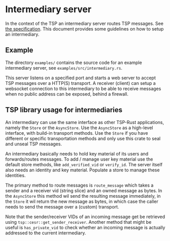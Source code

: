 # Intermediary server

In the context of the TSP an intermediary server routes TSP messages.
See [the specification](https://trustoverip.github.io/tswg-tsp-specification/#routed-messages-through-intermediaries).
This document provides some guidelines on how to setup an intermediary.

## Example

The directory `examples/` contains the source code for an example
intermediary server, see `examples/src/intermediary.rs`.

This server listens on a specified port and starts a web server to accept
TSP messages over a HTTP(S) transport. A receiver (client) can
setup a websocket connection to this intermediary to be able to receive messages
when no public address can be exposed, behind a firewall.

## TSP library usage for intermediaries

An intermediary can use the same interface as other TSP-Rust applications,
namely the `Store` or the `AsyncStore`. Use the `AsyncStore` as a high-level
interface, with build-in transport methods. Use the `Store` if you have different
or specific transportation methods and only use this crate to seal and unseal TSP messages.

An intermediary basically needs to hold key material of its users and forwards/routes
messages. To add / manage user key material use the default store methods, like
`add_verified_vid` or `verify_id`. The server itself also needs an identity and
key material. Populate a store to manage these identities.

The primary method to route messages is `route_message`
which takes a sender and a receiver vid (string slice) and an owned message as bytes.
In the `AsyncStore` this method wil send the resulting message immediately,
in the `Store` it wil return the new message as bytes, in which case the
caller needs to send the message over a (custom) transport.

Note that the sender/receiver VIDs of an incoming message get be retrieved using
`tsp::cesr::get_sender_receiver`. Another method that might be useful is
`has_private_vid` to check whether an incoming message is actually addressed to
the current intermediary.
